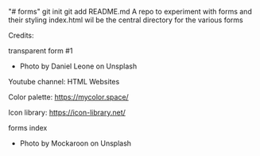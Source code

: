 "# forms"  git init git add README.md
A repo to experiment with forms and their styling
index.html wil be the central directory for the various forms
 
 Credits:

 transparent form #1 
 - Photo by Daniel Leone on Unsplash
 
 Youtube channel: HTML Websites

Color palette: https://mycolor.space/

Icon library: https://icon-library.net/

forms index
- Photo by Mockaroon on Unsplash